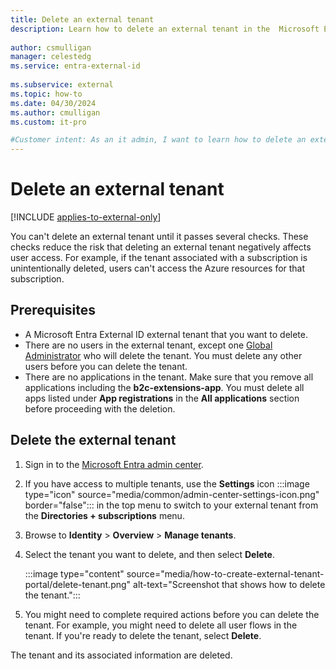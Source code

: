 ```yaml
---
title: Delete an external tenant
description: Learn how to delete an external tenant in the  Microsoft Entra admin center. 
 
author: csmulligan
manager: celestedg
ms.service: entra-external-id
 
ms.subservice: external
ms.topic: how-to
ms.date: 04/30/2024
ms.author: cmulligan
ms.custom: it-pro

#Customer intent: As an it admin, I want to learn how to delete an external tenant in the  Microsoft Entra admin center. 
---
```

# Delete an external tenant

[!INCLUDE [applies-to-external-only](../includes/applies-to-external-only.md)]

You can't delete an external tenant until it passes several checks. These checks reduce the risk that deleting an external tenant negatively affects user access. For example, if the tenant associated with a subscription is unintentionally deleted, users can't access the Azure resources for that subscription. 

## Prerequisites

- A Microsoft Entra External ID external tenant that you want to delete.
- There are no users in the external tenant, except one [Global Administrator](~/identity/role-based-access-control/permissions-reference.md#global-administrator) who will delete the tenant. You must delete any other users before you can delete the tenant.
- There are no applications in the tenant. Make sure that you remove all applications including the **b2c-extensions-app**. You must delete all apps listed under **App registrations** in the **All applications** section before proceeding with the deletion. 

## Delete the external tenant

1. Sign in to the [Microsoft Entra admin center](https://entra.microsoft.com). 
1. If you have access to multiple tenants, use the **Settings** icon :::image type="icon" source="media/common/admin-center-settings-icon.png" border="false"::: in the top menu to switch to your external tenant from the **Directories + subscriptions** menu.
1. Browse to **Identity** > **Overview** > **Manage tenants**.
1. Select the tenant you want to delete, and then select **Delete**.

    :::image type="content" source="media/how-to-create-external-tenant-portal/delete-tenant.png" alt-text="Screenshot that shows how to delete the tenant.":::

1. You might need to complete required actions before you can delete the tenant. For example, you might need to delete all user flows in the tenant. If you're ready to delete the tenant, select **Delete**.

The tenant and its associated information are deleted.


